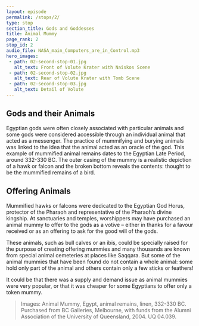 ```yaml
---
layout: episode
permalink: /stops/2/
type: stop
section_title: Gods and Goddesses
title: Animal Mummy 
page_rank: 2
stop_id: 2
audio_file: NASA_main_Computers_are_in_Control.mp3
hero_images:
 - path: 02-second-stop-01.jpg
   alt_text: Front of Volute Krater with Naiskos Scene
 - path: 02-second-stop-02.jpg
   alt_text: Rear of Volute Krater with Tomb Scene
 - path: 02-second-stop-03.jpg
   alt_text: Detail of Volute
---
```


## Gods and their Animals 

Egyptian gods were often closely associated with particular animals and some gods were considered accessible through an individual animal that acted as a messenger. The practice of mummifying and burying animals was linked to the idea that the animal acted as an oracle of the god. This example of mummified animal remains dates to the Egyptian Late Period, around 332-330 BC. The outer casing of the mummy is a realistic depiction of a hawk or falcon and the broken bottom reveals the contents: thought to be the mummified remains of a bird. 

## Offering Animals

Mummified hawks or falcons were dedicated to the Egyptian God Horus, protector of the Pharaoh and representative of the Pharaoh’s divine kingship. At sanctuaries and temples, worshippers may have purchased an animal mummy to offer to the gods as a votive – either in thanks for a favour received or as an offering to ask for the good will of the gods.

These animals, such as bull calves or an ibis, could be specially raised for the purpose of creating offering mummies and many thousands are known from special animal cemeteries at places like Saqqara. But some of the animal mummies that have been found do not contain a whole animal: some hold only part of the animal and others contain only a few sticks or feathers!  

It could be that there was a supply and demand issue as animal mummies were very popular, or that it was cheaper for some Egyptians to offer only a token mummy.


> Images: Animal Mummy, Egypt, animal remains, linen, 332-330 BC. Purchased from BC Galleries, Melbourne, with funds from the Alumni Association of the University of Queensland, 2004. UQ 04.039. 
